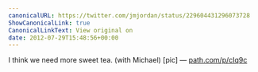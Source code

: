 ```yaml
---
canonicalURL: https://twitter.com/jmjordan/status/229604431296073728
ShowCanonicalLink: true
CanonicalLinkText: View original on
date: 2012-07-29T15:48:56+00:00
---
```

I think we need more sweet tea. (with Michael) [pic] — [path.com/p/cIq9c](http://path.com/p/cIq9c)